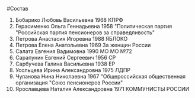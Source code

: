 #Состав
1. Бобарико Любовь Васильевна 1968 КПРФ
2. Герасименко Ольга Геннадьевна 1958 \"Политическая партия \"Российская партия пенсионеров за справедливость\"
3. Петрова Анастасия Игоревна 1988 ЯБЛОКО
4. Петрова Елена Анатольевна 1969 За женщин России
5. Салата Евгения Вадимовна 1990 МО МО №72
6. Сарапунин Евгений Сергеевич 1956 СР
7. Сарбучева Галина Васильевна 1938 ЕР
8. Усольцева Ирина Александровна 1975 ЛДПР
9. Чуланова Нина Николаевна 1967 \"Общероссийская общественная организация \"Союз пенсионеров России\"
10. Ярославцева Наталия Александровна 1971 КОММУНИСТЫ РОССИИ
